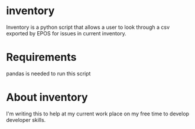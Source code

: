 # inventory
Inventory is a python script that allows a user to look through a csv exported by EPOS for issues in current inventory.

# Requirements
pandas is needed to run this script

# About inventory
I'm writing this to help at my current work place on my free time to develop developer skills.